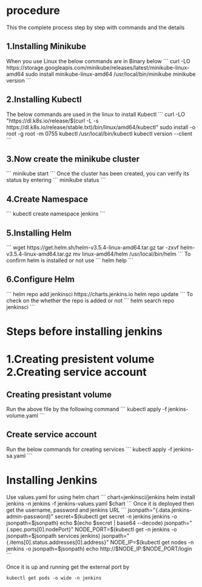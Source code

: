 # procedure

This the complete process step by step with commands and the details

<h2> 1.Installing Minikube </h2>
When you use Linux the below commands are in Binary below
```
 curl -LO https://storage.googleapis.com/minikube/releases/latest/minikube-linux-amd64
 sudo install minikube-linux-amd64 /usr/local/bin/minikube
 minikube version
```

<h2>2.Installing Kubectl</h2>
The below commands are used in the linux to install Kubectl
```
curl -LO "https://dl.k8s.io/release/$(curl -L -s https://dl.k8s.io/release/stable.txt)/bin/linux/amd64/kubectl"
sudo install -o root -g root -m 0755 kubectl /usr/local/bin/kubectl
kubectl version --client
```

<h2>3.Now create the minikube cluster</h2>
```
  minikube start
```
Once the cluster has been created, you can verify its status by entering
```
minikube status
```

<h2>4.Create Namespace</h2>
```
kubectl create namespace jenkins
```
<h2>5.Installing Helm</h2>
```
wget https://get.helm.sh/helm-v3.5.4-linux-amd64.tar.gz
tar -zxvf helm-v3.5.4-linux-amd64.tar.gz
mv linux-amd64/helm /usr/local/bin/helm
```
To confirm helm is installed or not use 
```
helm help
```
<h2>6.Configure Helm</h2>
```
helm repo add jenkinsci https://charts.jenkins.io
helm repo update
```
To check on the whether the repo is added or not 
```
helm search repo jenkinsci
```

<h1> Steps before installing jenkins <h1>
  1.Creating presistent volume
  2.Creating service account
  
  <h2>Creating presistant volume</h2>
  Run the above file by the following command
  ```
  kubectl apply -f jenkins-volume.yaml
  ```
  <h2>Create service account</h2>
  Run the below commands for creating services
  ```
  kubectl apply -f jenkins-sa.yaml
  ```
<h1>Installing Jenkins</h1>
Use values.yaml for using helm chart
```
chart=jenkinsci/jenkins
helm install jenkins -n jenkins -f jenkins-values.yaml $chart
```
Once it is deployed then get the username, password and jenkins URL
```
jsonpath="{.data.jenkins-admin-password}"
secret=$(kubectl get secret -n jenkins jenkins -o jsonpath=$jsonpath)
echo $(echo $secret | base64 --decode)
jsonpath="{.spec.ports[0].nodePort}"
NODE_PORT=$(kubectl get -n jenkins -o jsonpath=$jsonpath services jenkins)
jsonpath="{.items[0].status.addresses[0].address}"
NODE_IP=$(kubectl get nodes -n jenkins -o jsonpath=$jsonpath)
echo http://$NODE_IP:$NODE_PORT/login
```

Once it is up and running get the external port by
```
kubectl get pods -o wide -n jenkins
```
